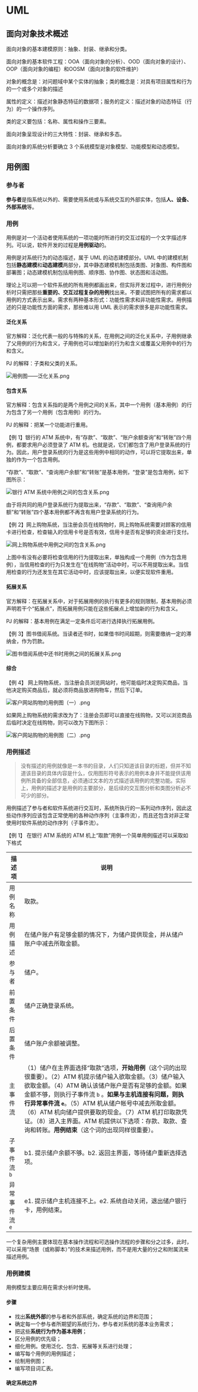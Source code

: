 # UML
## 面向对象技术概述
面向对象的基本建模原则：抽象、封装、继承和分类。

面向对象的基本软件工程：OOA（面向对象的分析）、OOD（面向对象的设计）、OOP（面向对象的编程）和OOSM（面向对象的软件维护）

对象的概念是：对问题域中某个实体的抽象；类的概念是：对具有项目属性和行为的一个或多个对象的描述

属性的定义：描述对象静态特征的数据项；服务的定义：描述对象的动态特征（行为）的一个操作序列。

类的定义要包括：名称、属性和操作三要素。

面向对象呈现设计的三大特性：封装、继承和多态。

面向对象的系统分析要确立 3 个系统模型是对象模型、功能模型和动态模型。

## 用例图
### 参与者
**参与者**是指系统以外的、需要使用系统或与系统交互的外部实体，包括**人、设备、外部系统**等。

### 用例
用例是对一个活动者使用系统的一项功能时所进行的交互过程的一个文字描述序列。可以说，软件开发的过程是**用例驱动**的。

用例是对系统行为的动态描述，属于 UML 的动态建模部分。UML 中的建模机制包括**静态建模**和**动态建模**两部分，其中静态建模机制包括类图、对象图、构件图和部署图；动态建模机制包括用例图、顺序图、协作图、状态图和活动图。

理论上可以把一个软件系统的所有用例都画出来，但实际开发过程中，进行用例分析时只需把那些**重要的、交互过程复杂的用例**找出来。不要试图把所有的需求都以用例的方式表示出来。需求有两种基本形式：功能性需求和非功能性需求。用例描述的只是功能性方面的需求，那些难以用 UML 表示的需求很多是非功能性需求。

#### 泛化关系
官方解释：泛化代表一般的与特殊的关系，在用例之间的泛化关系中，子用例继承了父用例的行为和含义，子用例也可以增加新的行为和含义或覆盖父用例中的行为和含义。

PJ 的解释：子类和父类的关系。

![用例图——泛化关系.png](https://i.loli.net/2019/01/01/5c2b5f04f3e3a.png)

#### 包含关系
官方解释：包含关系指的是两个用例之间的关系，其中一个用例（基本用例）的行为包含了另一个用例（包含用例）的行为。

PJ 的解释：把某一个功能进行重用。

【例 1】银行的 ATM 系统中，有“存款”、“取款”、“账户余额查询”和“转账”四个用例，都要求用户必须登录了 ATM 机。也就是说，它们都包含了用户登录系统的行为。因此，用户登录系统的行为是这些用例中相同的动作，可以将它提取出来，单独的作为一个包含用例。

“存款”、“取款”、“查询用户余额”和“转账”是基本用例，“登录”是包含用例，如下图所示：

![银行 ATM 系统中用例之间的包含关系.png](https://i.loli.net/2019/01/01/5c2b61c637949.png)

由于将共同的用户登录系统行为提取出来，“存款”、“取款”、“查询用户余额”和“转账”四个基本用例都不再含有用户登录系统的行为。

【例 2】网上购物系统，当注册会员在线购物时，网上购物系统需要对顾客的信用卡进行检查，检查输入的信用卡号是否有效，信用卡是否有足够的资金进行支付。

![网上购物系统中用例之间的包含关系.png](https://i.loli.net/2019/01/01/5c2b65c9f225d.png)

上图中有没有必要将检查信用的行为提取出来，单独构成一个用例（作为包含用例），当信用检查的行为只发生在“在线购物”活动中时，可以不用提取出来。当信用检查的行为还发生在其它活动中时，应该提取出来，以便实现软件重用。

#### 拓展关系
官方解释：在拓展关系中，对于拓展用例的执行有更多的规则限制，基本用例必须声明若干个“拓展点”，而拓展用例只能在这些拓展点上增加新的行为和含义。

PJ 的解释：基本用例在满足一定条件后可进行选择执行拓展用例。

【例 3】图书借阅系统。当读者还书时，如果借书时间超期，则需要缴纳一定的滞纳金，作为罚款。

![图书借阅系统中还书时用例之间的拓展关系.png](https://i.loli.net/2019/01/01/5c2b69e8c68e5.png)

#### 综合
【例 4】 网上购物系统，当注册会员浏览网站时，他可能临时决定购买商品，当他决定购买商品后，就必须将商品放进购物车，然后下订单。

![客户网站购物的用例图（一）.png](https://i.loli.net/2019/01/01/5c2b6c1e44ed8.png)

如果网上购物系统的需求改为了：注册会员即可以直接在线购物，又可以浏览商品后临时决定在线购物，则可以改为下图所示：

![客户网站购物的用例图（二）.png](https://i.loli.net/2019/01/01/5c2b6d2106196.png)

### 用例描述
> 没有描述的用例就像是一本书的目录，人们只知道该目录的标题，但并不知道该目录的具体内容是什么，仅用图形符号表示的用例本身并不能提供该用例所具备的全部信息，必须通过文本的方式描述该用例的完整功能。实际上，用例的描述才是用例的主要部分，是后续的交互图分析和类图分析必不可少的部分。

用例描述了参与者和软件系统进行交互时，系统所执行的一系列动作序列，因此这些动作序列应该包含正常使用的各种动作序列（主事件流），而且还包含对非正常使用时软件系统的动作序列（子事件流）。

【例 1】 在银行 ATM 系统的 ATM 机上“取款”用例一个简单用例描述可以采取如下格式

描述项 | 说明
--- | ---
用例名称 | 取款。
用例描述 | 在储户账户有足够金额的情况下，为储户提供现金，并从储户账户中减去所取金额。
参与者 | 储户。
前置条件 | 储户正确登录系统。
后置条件 | 储户账户余额被调整。
主事件流 | （1）储户在主界面选择“取款”选项，**开始用例**（这个词的出现很重要）。（2）ATM 机提示储户输入欲取金额。（3）储户输入欲取金额。（4）ATM 确认该储户账户是否有足够的金额。如果金额不够，则执行子事件流 `b` 。**如果与主机连接有问题，则执行异常事件流 `e`**。（5）ATM 机从储户帐号中减去所取金额。（6）ATM 机向储户提供要取的现金。（7）ATM 机打印取款凭证。（8）进入主界面。ATM 机提供以下选项：存款、取款、查询和转账。**用例结束**（这个词的出现同样很重要）。
子事件流 `b` | b1. 提示储户余额不够。b2. 返回主界面，等待储户重新选择选项。
异常事件流 `e` | e1. 提示储户主机连接不上。e2. 系统自动关闭，退出储户银行卡，用例结束。

一个复杂用例主要体现在基本操作流程和可选操作流程的步骤和分之过多，此时，可以采用“场景（或称脚本）”的技术来描述用例，而不是用大量的分之和附属流来描述用例。

### 用例建模
用例模型主要应用在需求分析时使用。

#### 步骤
* 找出**系统外部**的参与者和外部系统，确定系统的边界和范围；
* 确定每一个参与者所期望的系统行为，参与者对系统的基本业务需求；
* 把这些**系统行为作为基本用例**；
* 区分用例的优先级；
* 细化用例。使用泛化、包含、拓展等关系进行处理；
* 编写每个用例的用例描述；
* 绘制用例图；
* 编写项目词汇表。

#### 确定系统边界
